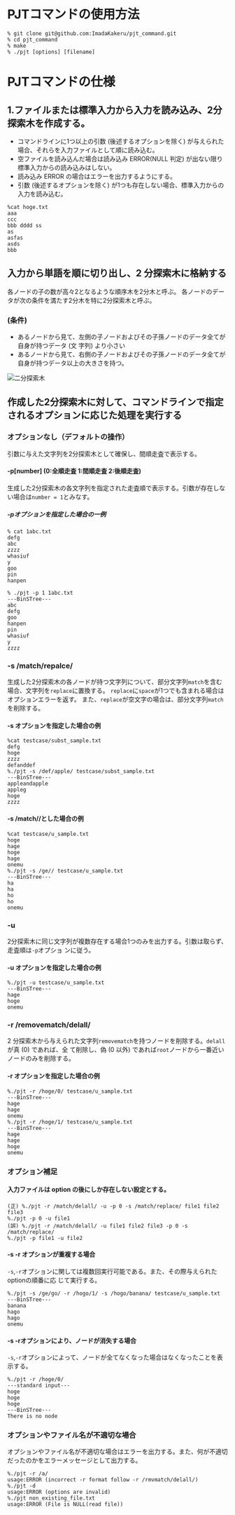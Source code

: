 # PJTコマンドの使用方法
```
% git clone git@github.com:ImadaKakeru/pjt_command.git
% cd pjt_command
% make
% ./pjt [options] [filename]
```
# PJTコマンドの仕様
## 1.ファイルまたは標準入力から入力を読み込み、2分探索木を作成する。
- コマンドラインに1つ以上の引数 (後述するオプションを除く) が与えられた場合、それらを入力ファイルとして順に読み込む。
- 空ファイルを読み込んだ場合は読み込み ERROR(NULL 判定) が出ない限り標準入力からの読み込みはしない。
- 読み込み ERROR の場合はエラーを出力するようにする。
- 引数 (後述するオプションを除く) が1つも存在しない場合、標準入力からの入力を読み込む。
```
%cat hoge.txt
aaa
ccc
bbb dddd ss
as
asfas
asds
bbb
```

## 入力から単語を順に切り出し、2 分探索木に格納する
各ノードの子の数が高々2となるような順序木を2分木と呼ぶ。
各ノードのデータが次の条件を満たす2分木を特に2分探索木と呼ぶ。
### (条件)
- あるノードから見て、左側の子ノードおよびその子孫ノードのデータ全てが自身が持つデータ (文
字列) より小さい
- あるノードから見て、右側の子ノードおよびその子孫ノードのデータ全てが自身が持つデータ以上の大きさを持つ。

![二分探索木](https://github.com/ImadaKakeru/pjt_command/assets/150673391/b5d7be53-a1ae-45af-9543-2d571e18bb80)

## 作成した2分探索木に対して、コマンドラインで指定されるオプションに応じた処理を実行する
### オプションなし（デフォルトの操作）
引数に与えた文字列を2分探索木として確保し、間順走査で表示する。

#### -p[number] (0:全順走査 1:間順走査 2:後順走査)
生成した2分探索木の各文字列を指定された走査順で表示する。引数が存在しない場合は`number = 1`とみなす。
##### -pオプションを指定した場合の一例
```
% cat 1abc.txt
defg
abc
zzzz
whasiuf
y
goo
pin
hanpen

% ./pjt -p 1 1abc.txt
---BinSTree---
abc
defg
goo
hanpen
pin
whasiuf
y
zzzz
```

### -s /match/repalce/
生成した2分探索木の各ノードが持つ文字列について、部分文字列`match`を含む場合、文字列を`replace`に置換する。
`replace`に`space`が1つでも含まれる場合はオプションエラーを返す。
また、`replace`が空文字の場合は、部分文字列`match`を削除する。
#### -s オプションを指定した場合の例
```
%cat testcase/subst_sample.txt
defg
hoge
zzzz
defanddef
%./pjt -s /def/apple/ testcase/subst_sample.txt
---BinSTree---
appleandapple
appleg
hoge
zzzz
```
#### -s /match//とした場合の例
```
%cat testcase/u_sample.txt
hoge
hage
hoge
hage
onemu
%./pjt -s /ge// testcase/u_sample.txt
---BinSTree---
ha
ha
ho
ho
onemu
```


### -u
2分探索木に同じ文字列が複数存在する場合1つのみを出力する。引数は取らず、走査順は`-p`オプショ
ンに従う。
#### -u オプションを指定した場合の例
```
%./pjt -u testcase/u_sample.txt
---BinSTree---
hage
hoge
onemu
```
### -r /removematch/delall/
2 分探索木から与えられた文字列`removematch`を持つノードを削除する。`delall`が真 (0) であれば、全
て削除し、偽 (0 以外) であれば`root`ノードから一番近いノードのみを削除する。
#### -r オプションを指定した場合の例
```
%./pjt -r /hoge/0/ testcase/u_sample.txt
---BinSTree---
hage
hage
onemu
%./pjt -r /hoge/1/ testcase/u_sample.txt
---BinSTree---
hage
hage
hoge
onemu
```

### オプション補足
#### 入力ファイルは option の後にしか存在しない設定とする。
```
(正) %./pjt -r /match/delall/ -u -p 0 -s /match/replace/ file1 file2 file3
%./pjt -p 0 -u file1
(誤) %./pjt -r /match/delall/ -u file1 file2 file3 -p 0 -s /match/replace/
%./pjt -p file1 -u file2
```

#### -s -r オプションが重複する場合
`-s`,`-r`オプションに関しては複数回実行可能である。また、その際与えられたoptionの順番に応
じて実行する。
```
%./pjt -s /ge/go/ -r /hogo/1/ -s /hogo/banana/ testcase/u_sample.txt
---BinSTree---
banana
hago
hago
onemu
```
#### -s -rオプションにより、ノードが消失する場合
`-s`,`-r`オプションによって、ノードが全てなくなった場合はなくなったことを表示する。
```
%./pjt -r /hoge/0/
---standard input---
hoge
hoge
hoge
---BinSTree---
There is no node
```
### オプションやファイル名が不適切な場合
オプションやファイル名が不適切な場合はエラーを出力する。また、何が不適切だったのかをエラーメッセージとして出力する。
```
%./pjt -r /a/
usage:ERROR (incorrect -r format follow -r /rmvmatch/delall/)
%./pjt -d
usage:ERROR (options are invalid)
%./pjt non_existing_file.txt
usage:ERROR (File is NULL(read file))
```
